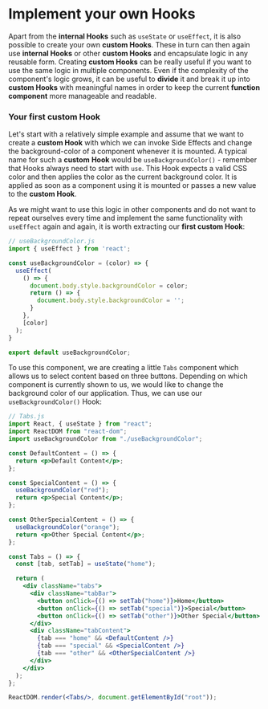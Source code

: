 # Implement your own Hooks

Apart from the **internal Hooks** such as `useState` or `useEffect`, it is also possible to create your own **custom Hooks**. These in turn can then again use **internal Hooks** or other **custom Hooks** and encapsulate logic in any reusable form. Creating **custom Hooks** can be really useful if you want to use the same logic in multiple components. Even if the complexity of the component's logic grows, it can be useful to **divide** it and break it up into **custom Hooks** with meaningful names in order to keep the current **function component** more manageable and readable.

### Your first custom Hook

Let's start with a relatively simple example and assume that we want to create a **custom Hook** with which we can invoke Side Effects and change the background-color of a component whenever it is mounted. A typical name for such a **custom** **Hook** would be `useBackgroundColor()` - remember that Hooks always need to start with `use`. This Hook expects a valid CSS color and then applies the color as the current background color. It is applied as soon as a component using it is mounted or passes a  new value to the **custom Hook**.

As we might want to use this logic in other components and do not want to repeat ourselves every time and implement the same functionality with `useEffect` again and again, it is worth extracting our **first custom Hook**:

```javascript
// useBackgroundColor.js
import { useEffect } from 'react';

const useBackgroundColor = (color) => {
  useEffect(
    () => {
      document.body.style.backgroundColor = color;
      return () => {
        document.body.style.backgroundColor = '';
      }
    }, 
    [color]
  );
}

export default useBackgroundColor;
```

To use this component, we are creating a little `Tabs` component which allows us to select content based on three buttons. Depending on which component is currently shown to us, we would like to change the background color of our application. Thus, we can use our `useBackgroundColor()` Hook:

```jsx
// Tabs.js
import React, { useState } from "react";
import ReactDOM from "react-dom";
import useBackgroundColor from "./useBackgroundColor";

const DefaultContent = () => {
  return <p>Default Content</p>;
};

const SpecialContent = () => {
  useBackgroundColor("red");
  return <p>Special Content</p>;
};

const OtherSpecialContent = () => {
  useBackgroundColor("orange");
  return <p>Other Special Content</p>;
};

const Tabs = () => {
  const [tab, setTab] = useState("home");

  return (
    <div className="tabs">
      <div className="tabBar">
        <button onClick={() => setTab("home")}>Home</button>
        <button onClick={() => setTab("special")}>Special</button>
        <button onClick={() => setTab("other")}>Other Special</button>
      </div>
      <div className="tabContent">
        {tab === "home" && <DefaultContent />}
        {tab === "special" && <SpecialContent />}
        {tab === "other" && <OtherSpecialContent />}
      </div>
    </div>
  );
};

ReactDOM.render(<Tabs/>, document.getElementById("root"));
```

